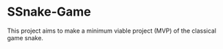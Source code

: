 # SSnake-Game

 This project aims to make a minimum viable project (MVP) of the classical game snake.
